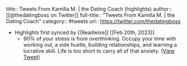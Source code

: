 title:: Tweets From Kamilla M. | the Dating Coach (highlights)
author:: [[@thedatingboss on Twitter]]
full-title:: "Tweets From Kamilla M. | the Dating Coach"
category:: #tweets
url:: https://twitter.com/thedatingboss

- Highlights first synced by [[Readwise]] [[Feb 20th, 2023]]
	- 90% of your stress is from overthinking. Occupy your time with working out, a side hustle, building relationships, and learning a lucrative skill. Life is too short to carry all of that anxiety. ([View Tweet](https://twitter.com/thedatingboss/status/1573441146109546499))